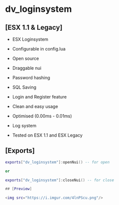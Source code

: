 # dv_loginsystem

## [ESX 1.1 & Legacy]

- ESX Loginsystem

- Configurable in config.lua

- Open source

- Draggable nui

- Password hashing

- SQL Saving 

- Login and Register feature

- Clean and easy usage

- Optimised (0.00ms - 0.01ms)

- Log system

- Tested on ESX 1.1 and ESX Legacy

## [Exports]

```lua
exports["dv_loginsystem"]:openNui() -- for open

or 

exports["dv_loginsystem"]:closeNui() -- for close

## [Preview]

<img src="https://i.imgur.com/4lnPScu.png"/>
